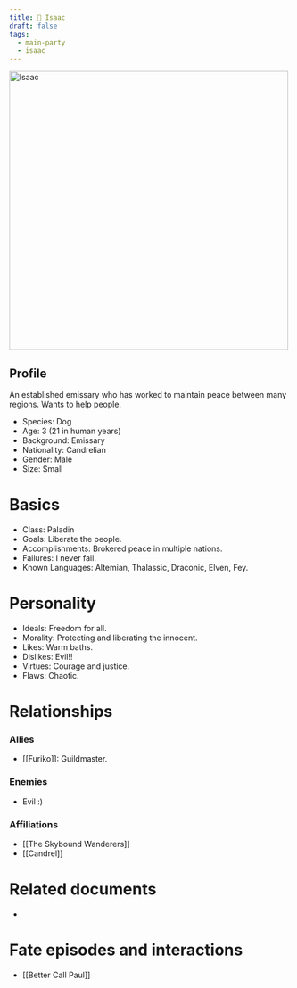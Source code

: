 ```yaml
---
title: 🐶 Isaac
draft: false
tags:
  - main-party
  - isaac
---
```

<img src="./images/isaac.webp" height="500" alt="Isaac">

## Profile
An established emissary who has worked to maintain peace between many regions. Wants to help people.
- Species: Dog
- Age: 3 (21 in human years)
- Background: Emissary
- Nationality: Candrelian
- Gender: Male
- Size: Small
# Basics

- Class: Paladin
- Goals: Liberate the people.
- Accomplishments: Brokered peace in multiple nations.
- Failures: I never fail.
- Known Languages: Altemian, Thalassic, Draconic, Elven, Fey.
# Personality

- Ideals: Freedom for all.
- Morality: Protecting and liberating the innocent.
- Likes: Warm baths.
- Dislikes: Evil!!
- Virtues: Courage and justice.
- Flaws: Chaotic.
# Relationships

### Allies
- [[Furiko]]: Guildmaster.
### Enemies
- Evil :)
###  Affiliations
- [[The Skybound Wanderers]]
- [[Candrel]]
# Related documents
- 
# Fate episodes and interactions
- [[Better Call Paul]]